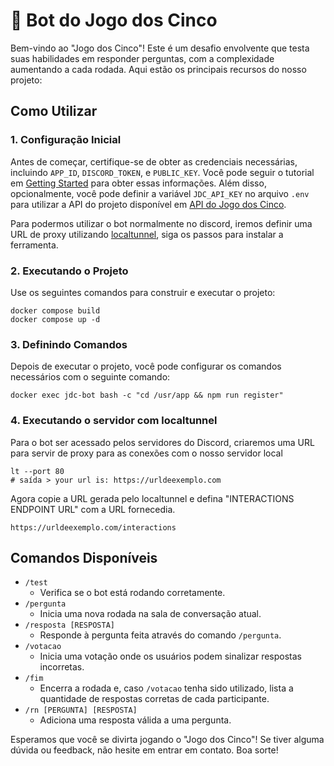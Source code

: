 # :robot: Bot do Jogo dos Cinco

Bem-vindo ao "Jogo dos Cinco"! Este é um desafio envolvente que testa suas habilidades em responder perguntas, com a
complexidade aumentando a cada rodada. Aqui estão os principais recursos do nosso projeto:

## Como Utilizar

### 1. Configuração Inicial

Antes de começar, certifique-se de obter as credenciais necessárias, incluindo ``APP_ID``, ``DISCORD_TOKEN``,
e ``PUBLIC_KEY``. Você pode seguir o tutorial em [Getting Started](https://discord.com/developers/docs/getting-started)
para obter essas informações. Além disso, opcionalmente, você pode definir a variável ``JDC_API_KEY`` no
arquivo ``.env`` para utilizar a API do projeto disponível
em [API do Jogo dos Cinco](https://github.com/LuigiTaka/api-jogo-dos-cinco).

Para podermos utilizar o bot normalmente no discord, iremos definir uma URL de proxy
utilizando [localtunnel](https://theboroer.github.io/localtunnel-www/),
siga os passos para instalar a ferramenta.

### 2. Executando o Projeto

Use os seguintes comandos para construir e executar o projeto:

```shell
docker compose build
docker compose up -d
```

### 3. Definindo Comandos

Depois de executar o projeto, você pode configurar os comandos necessários com o seguinte comando:

```shell
docker exec jdc-bot bash -c "cd /usr/app && npm run register"
```

### 4. Executando o servidor com localtunnel

Para o bot ser acessado pelos servidores do Discord, criaremos uma URL para servir de proxy para as conexões
com o nosso servidor local

````shell
lt --port 80
# saída > your url is: https://urldeexemplo.com
````

Agora copie a URL gerada pelo localtunnel e defina "INTERACTIONS ENDPOINT URL" com a URL fornecedia.

````shell
https://urldeexemplo.com/interactions
````

## Comandos Disponíveis

- ``/test``
    - Verifica se o bot está rodando corretamente.
- ``/pergunta``
    - Inicia uma nova rodada na sala de conversação atual.
- ``/resposta [RESPOSTA]``
    - Responde à pergunta feita através do comando `/pergunta`.
- ``/votacao``
    - Inicia uma votação onde os usuários podem sinalizar respostas incorretas.
- ``/fim``
    - Encerra a rodada e, caso ``/votacao`` tenha sido utilizado, lista a quantidade de respostas corretas de cada
      participante.
- ``/rn [PERGUNTA] [RESPOSTA]``
    - Adiciona uma resposta válida a uma pergunta.

Esperamos que você se divirta jogando o "Jogo dos Cinco"! Se tiver alguma dúvida ou feedback, não hesite em entrar em
contato. Boa sorte! 